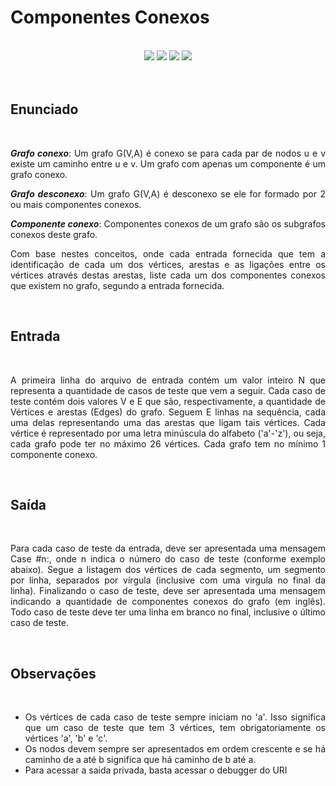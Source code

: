 # Componentes Conexos

<br>

<!-- Shields do Projeto -->

<div align="center">

  <a href="#" alt="URI">
        <img src="https://img.shields.io/static/v1?label=URI&message=1082&color=black&style=for-the-badge&link=http://www.urionlinejudge.com.br/judge/pt/problems/view/1082" /></a>
  
  <a href="#" alt="Assunto">
        <img src="https://img.shields.io/static/v1?label=ASSUNTO&message=Grafos&color=black&style=for-the-badge" /></a>

  <a href="#" alt="Level">
        <img src="https://img.shields.io/static/v1?label=LEVEL&message=5&color=ED2B88&style=for-the-badge" /></a>


  <a href="#" alt="Debug">
        <img src="https://img.shields.io/badge/DEBUG-00599C?style=for-the-badge&link:https://www.udebug.com/URI/1082//left" /></a>

</div>

<br>

<div style="text-align: justify"> 

<br>

## **Enunciado**

<br>

***Grafo conexo***: Um grafo G(V,A) é conexo se para cada par de nodos u e v existe um caminho entre u e v. Um grafo com apenas um componente é um grafo conexo.

***Grafo desconexo***: Um grafo G(V,A) é desconexo se ele for formado por 2 ou mais componentes conexos.

***Componente conexo***: Componentes conexos de um grafo são os subgrafos conexos deste grafo.

Com base nestes conceitos, onde cada entrada fornecida que tem a identificação de cada um dos vértices, arestas e as ligações entre os vértices através destas arestas,  liste cada um dos componentes conexos que existem no grafo, segundo a entrada fornecida.

<br>

## **Entrada**

<br>

A primeira linha do arquivo de entrada contém um valor inteiro N que representa a quantidade de casos de teste que vem a seguir. Cada caso de teste contém dois valores V e E que são, respectivamente, a quantidade de Vértices e arestas (Edges) do grafo. Seguem E linhas na sequência, cada uma delas representando uma das arestas que ligam tais vértices. Cada vértice é representado por uma letra minúscula do alfabeto ('a'-'z'), ou seja, cada grafo pode ter no máximo 26 vértices. Cada grafo tem no mínimo 1 componente conexo.

<br>

## **Saída**

<br>

Para cada caso de teste da entrada, deve ser apresentada uma mensagem Case #n:, onde n indica o número do caso de teste (conforme exemplo abaixo). Segue a listagem dos vértices de cada segmento, um segmento por linha, separados por vírgula (inclusive com uma virgula no final da linha). Finalizando o caso de teste, deve ser apresentada uma mensagem indicando a quantidade de componentes conexos do grafo (em inglês). Todo caso de teste deve ter uma linha em branco no final, inclusive o último caso de teste.

<br>

## **Observações**

<br>

 - Os vértices de cada caso de teste sempre iniciam no 'a'. Isso significa que um caso de teste que tem 3 vértices, tem obrigatoriamente os vértices 'a', 'b' e 'c'. 
 - Os nodos devem sempre ser apresentados em ordem crescente e se há caminho de a até b significa que há caminho de b até a.
 - Para acessar a saida privada, basta acessar o debugger do URI

</div>